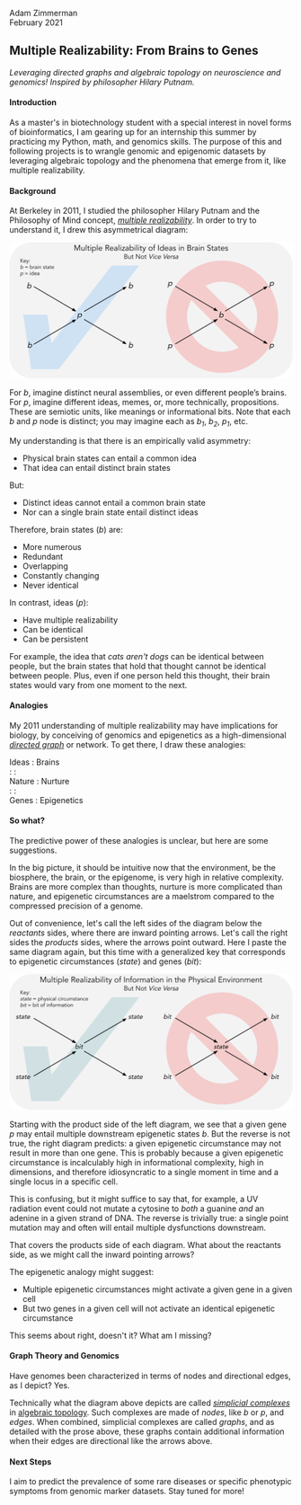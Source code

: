 Adam Zimmerman  
February 2021

## Multiple Realizability: From Brains to Genes
*Leveraging directed graphs and algebraic topology on neuroscience and genomics! Inspired by philosopher Hilary Putnam.*

#### Introduction

As a master's in biotechnology student with a special interest in novel forms of bioinformatics, I am gearing up for an internship this summer by practicing my Python, math, and genomics skills. The purpose of this and following projects is to wrangle genomic and epigenomic datasets by leveraging algebraic topology and the phenomena that emerge from it, like multiple realizability.

#### Background
At Berkeley in 2011, I studied the philosopher Hilary Putnam and the Philosophy of Mind concept, [*multiple realizability*](https://www.wikiwand.com/en/Multiple_realizability). In order to try to understand it, I drew this asymmetrical diagram:

![phil-of-mind-multiple-realizability-diagram](https://raw.githubusercontent.com/SpaceGold/multiple-realizability/main/multiple-realizability-diagram2.png)

For *b*, imagine distinct neural assemblies, or even different people’s brains. For *p*, imagine different ideas, memes, or, more technically, propositions. These are semiotic units, like meanings or informational bits. Note that each *b* and *p* node is distinct; you may imagine each as *b<sub>1</sub>*, *b<sub>2</sub>*, *p<sub>1</sub>*, etc.

My understanding is that there is an empirically valid asymmetry:
* Physical brain states can entail a common idea
* That idea can entail distinct brain states

But:
* Distinct ideas cannot entail a common brain state
* Nor can a single brain state entail distinct ideas

Therefore, brain states (*b*) are:
* More numerous
* Redundant
* Overlapping
* Constantly changing
* Never identical

In contrast, ideas (*p*):
* Have multiple realizability
* Can be identical
* Can be persistent

For example, the idea that *cats aren't dogs* can be identical between people, but the brain states that hold that thought cannot be identical between people. Plus, even if one person held this thought, their brain states would vary from one moment to the next.

#### Analogies
My 2011 understanding of multiple realizability may have implications for biology, by conceiving of genomics and epigenetics as a high-dimensional [*directed graph*](https://reference.wolfram.com/language/ref/DirectedGraph.html) or network. To get there, I draw these analogies:

Ideas : Brains  
: :  
Nature : Nurture  
: :  
Genes : Epigenetics  

#### So what?
The predictive power of these analogies is unclear, but here are some suggestions.  

In the big picture, it should be intuitive now that the environment, be the biosphere, the brain, or the epigenome, is very high in relative complexity. Brains are more complex than thoughts, nurture is more complicated than nature, and epigenetic circumstances are a maelstrom compared to the compressed precision of a genome.

Out of convenience, let's call the left sides of the diagram below the *reactants* sides, where there are inward pointing arrows. Let's call the right sides the *products* sides, where the arrows point outward. Here I paste the same diagram again, but this time with a generalized key that corresponds to epigenetic circumstances (*state*) and genes (*bit*):


![generalized-multiple-realizability-diagram](https://raw.githubusercontent.com/SpaceGold/multiple-realizability/main/multiple-realizability-diagram-generalized2.png)


Starting with the product side of the left diagram, we see that a given gene *p* may entail multiple downstream epigenetic states *b*. But the reverse is not true, the right diagram predicts: a given epigenetic circumstance may not result in more than one gene. This is probably because a given epigenetic circumstance is incalculably high in informational complexity, high in dimensions, and therefore idiosyncratic to a single moment in time and a single locus in a specific cell.  

This is confusing, but it might suffice to say that, for example, a UV radiation event could not mutate a cytosine to *both* a guanine *and* an adenine in a given strand of DNA. The reverse is trivially true: a single point mutation may and often will entail multiple dysfunctions downstream.

That covers the products side of each diagram. What about the reactants side, as we might call the inward pointing arrows?

The epigenetic analogy might suggest:  
* Multiple epigenetic circumstances might activate a given gene in a given cell
* But two genes in a given cell will not activate an identical epigenetic circumstance  

This seems about right, doesn't it? What am I missing?

#### Graph Theory and Genomics
Have genomes been characterized in terms of nodes and directional edges, as I depict? Yes.  

Technically what the diagram above depicts are called  [*simplicial complexes*](https://www.youtube.com/watch?v=rlI1KOo1gp4) in [algebraic topology](https://www.wikiwand.com/en/Simplicial_complex). Such complexes are made of *nodes*, like *b* or *p*, and *edges*. When combined, simplicial complexes are called *graphs*, and as detailed with the prose above, these graphs contain additional information when their edges are directional like the arrows above.

#### Next Steps
I aim to predict the prevalence of some rare diseases or specific phenotypic symptoms from genomic marker datasets. Stay tuned for more!
